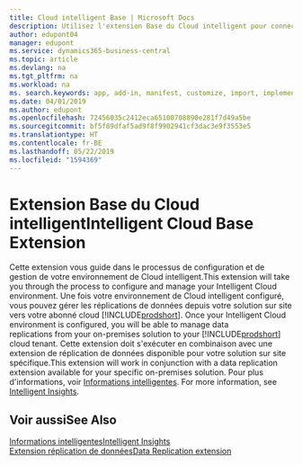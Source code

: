 ```yaml
---
title: Cloud intelligent Base | Microsoft Docs
description: Utilisez l'extension Base du Cloud intelligent pour connecter votre solution sur site à Business Central en ligne.
author: edupont04
manager: edupont
ms.service: dynamics365-business-central
ms.topic: article
ms.devlang: na
ms.tgt_pltfrm: na
ms.workload: na
ms. search.keywords: app, add-in, manifest, customize, import, implement
ms.date: 04/01/2019
ms.author: edupont
ms.openlocfilehash: 72456035c2412eca65100708890e281f7d49a5be
ms.sourcegitcommit: bf5f89dfaf5ad9f8f9902941cf3dac3e9f3553e5
ms.translationtype: HT
ms.contentlocale: fr-BE
ms.lasthandoff: 05/22/2019
ms.locfileid: "1594369"
---
```

# <a name="intelligent-cloud-base-extension"></a><span data-ttu-id="1f3b4-103">Extension Base du Cloud intelligent</span><span class="sxs-lookup"><span data-stu-id="1f3b4-103">Intelligent Cloud Base Extension</span></span>

<span data-ttu-id="1f3b4-104">Cette extension vous guide dans le processus de configuration et de gestion de votre environnement de Cloud intelligent.</span><span class="sxs-lookup"><span data-stu-id="1f3b4-104">This extension will take you through the process to configure and manage your Intelligent Cloud environment.</span></span><span data-ttu-id="1f3b4-105"> Une fois votre environnement de Cloud intelligent configuré, vous pouvez gérer les réplications de données depuis votre solution sur site vers votre abonné cloud [!INCLUDE[prodshort](includes/prodshort.md)].</span><span class="sxs-lookup"><span data-stu-id="1f3b4-105"> Once your Intelligent Cloud environment is configured, you will be able to manage data replications from your on-premises solution to your [!INCLUDE[prodshort](includes/prodshort.md)] cloud tenant.</span></span> <span data-ttu-id="1f3b4-106">Cette extension doit s'exécuter en combinaison avec une extension de réplication de données disponible pour votre solution sur site spécifique.</span><span class="sxs-lookup"><span data-stu-id="1f3b4-106">This extension will work in conjunction with a data replication extension available for your specific on-premises solution.</span></span><span data-ttu-id="1f3b4-107"> Pour plus d'informations, voir [Informations intelligentes](about-intelligent-cloud.md).</span><span class="sxs-lookup"><span data-stu-id="1f3b4-107"> For more information, see [Intelligent Insights](about-intelligent-cloud.md).</span></span>  

## <a name="see-also"></a><span data-ttu-id="1f3b4-108">Voir aussi</span><span class="sxs-lookup"><span data-stu-id="1f3b4-108">See Also</span></span>

[<span data-ttu-id="1f3b4-109">Informations intelligentes</span><span class="sxs-lookup"><span data-stu-id="1f3b4-109">Intelligent Insights</span></span>](about-intelligent-cloud.md)  
[<span data-ttu-id="1f3b4-110">Extension réplication de données</span><span class="sxs-lookup"><span data-stu-id="1f3b4-110">Data Replication extension</span></span>](ui-extensions-data-replication.md)  
